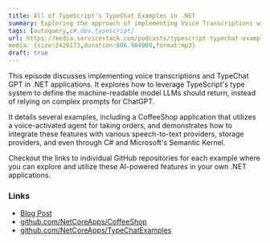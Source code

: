 ```yaml
---
title: All of TypeScript's TypeChat Examples in .NET
summary: Exploring the approach of implementing Voice Transcriptions with TypeChat GPT in .NET    
tags: [autoquery,c#,dev,typescript]
url: https://media.servicestack.com/podcasts/typescript-typechat-examples.mp3
media: {size:2428173,duration:606.984000,format:mp3}
draft: true
---
```


This episode discusses implementing voice transcriptions and TypeChat GPT in .NET applications. 
It explores how to leverage TypeScript's type system to define the machine-readable model 
LLMs should return, instead of relying on complex prompts for ChatGPT. 

It details several examples, including a CoffeeShop application that utilizes a voice-activated 
agent for taking orders, and demonstrates how to integrate these features with various 
speech-to-text providers, storage providers, and even through C# and Microsoft's Semantic Kernel. 

Checkout the links to individual GitHub repositories for each example where you can 
explore and utilize these AI-powered features in your own .NET applications.

### Links

- [Blog Post](/posts/typescript-typechat-examples)
- [github.com/NetCoreApps/CoffeeShop](https://github.com/NetCoreApps/CoffeeShop)
- [github.com/NetCoreApps/TypeChatExamples](https://github.com/NetCoreApps/TypeChatExamples)
